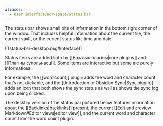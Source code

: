 ```yaml
---
aliases:
  - User interface/Workspace/Status bar
---
```

The status bar shows small bits of information in the bottom right corner of the window. That includes helpful information about the current file, the current vault, or the current status like time and date.

![[status-bar-desktop.png#interface]]

Status items are added both by [[Базавыя плагіны|core plugins]] and [[Плагіны супольнасці]]. Some items are interactive but some are purely informational. 

For example, the [[word count]] plugin adds the word and character count that’s not clickable, and the [[Introduction to Obsidian Sync|Sync plugin]] adds an icon that both shows the sync status as well as shows the sync log upon being clicked. 

The desktop version of the status bar pictured below features information about the [[Backlinks|backlinks]] present, the current [[Edit and preview Markdown#Editor views|editor view]], and the current word and character count from the word count plugin.